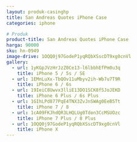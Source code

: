 ```yaml
---
layout: produk-casinghp
title: San Andreas Quotes iPhone Case
categories: iphone

# Produk
product-title: San Andreas Quotes iPhone Case
harga: 90000
sku: hn-0949
image-drive: 1OQQ0j97GodeP1yqRQbXSscDT9xg0cnVl
gallery:
  - url: 1yKGpJVzHrJzZ0Ce13-l6lbbhEfPm0u3q
    title: iPhone 5 / 5s / SE
  - url: 1EMnLuXx-TbQOv11uMbyv2ih-Wb7u7T9R
    title: iPhone 6 / 6s
  - url: 19IeiC8Uwvx3lliE13DO1SCK8fSJoJEKD
    title: iPhone 6 Plus / 6s Plus
  - url: 1GIhLPd877PqE4TNX3ZvJnSWAg0EeB5Tt
    title: iPhone 7 / 8
  - url: 1cA09FKJhdQR3LHQLUg0Tdon3CcMSUOzc
    title: iPhone 7 Plus / 8 Plus
  - url: 1OQQ0j97GodeP1yqRQbXSscDT9xg0cnVl
    title: iPhone X
---
```

